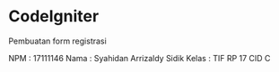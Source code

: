 # CodeIgniter
Pembuatan form registrasi

NPM		: 17111146
Nama	: Syahidan Arrizaldy Sidik
Kelas	: TIF RP 17 CID C
